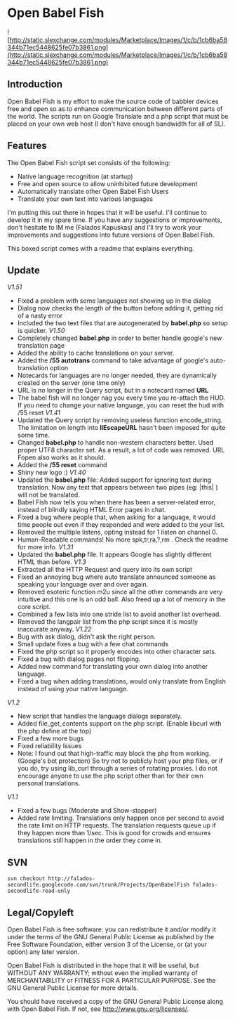 # Open Babel Fish #
![http://static.slexchange.com/modules/Marketplace/Images/1/c/b/1cb6ba58344b71ec5448625fe07b3861.png](http://static.slexchange.com/modules/Marketplace/Images/1/c/b/1cb6ba58344b71ec5448625fe07b3861.png)
## Introduction ##
Open Babel Fish is my effort to make the source code of babbler devices free and open so as to enhance communication between different parts of the world. The scripts run on Google Translate and a php script that must be placed on your own web host (I don't have enough bandwidth for all of SL).

## Features ##

The Open Babel Fish script set consists of the following:

  * Native language recognition (at startup)
  * Free and open source to allow uninhibited future development
  * Automatically translate other Open Babel Fish Users
  * Translate your own text into various languages

I'm putting this out there in hopes that it will be useful. I'll continue to develop it in my spare time. If you have any suggestions or improvements, don't hesitate to IM me (Falados Kapuskas) and I'll try to work your improvements and suggestions into future versions of Open Babel Fish.

This boxed script comes with a readme that explains everything.

## Update ##
_V1.51_
  * Fixed a problem with some languages not showing up in the dialog
  * Dialog now checks the length of the button before adding it, getting rid of a nasty error
  * Included the two text files that are autogenerated by **babel.php** so setup is quicker.
_V1.50_
  * Completely changed **babel.php** in order to better handle google's new translation page
  * Added the ability to cache translations on your server.
  * Added the **/55 autotrans** command to take advantage of google's auto-translation option
  * Notecards for languages are no longer needed, they are dynamically created on the server (one time only)
  * URL is no longer in the Query script, but in a notecard named **URL**
  * The babel fish will no longer nag you every time you re-attach the HUD. If you need to change your native language, you can reset the hud with /55 reset
_V1.41_
  * Updated the Query script by removing useless function encode\_string.  The limitation on length into **llEscapeURL** hasn't been imposed for quite some time.
  * Changed **babel.php** to handle non-western characters better.  Used proper UTF8 character set.  As a result, a lot of code was removed.  URL Fopen also works as it should.
  * Added the **/55 reset** command
  * Shiny new logo :)
_V1.40_
  * Updated the **babel.php** file: Added support for ignoring text during translation. Now any text that appears between two pipes (eg: |this| ) will not be translated.
  * Babel Fish now tells you when there has been a server-related error, instead of blindly saying HTML Error pages in chat.
  * Fixed a bug where people that, when asking for a language, it would time people out even if they responded and were added to the your list.
  * Removed the multiple listens, opting instead for 1 listen on channel 0.
  * Human-Readable commands! No more spk,tr,ra,?,rm .  Check the readme for more info.
_V1.31_
  * Updated the **babel.php** file. It appears Google has slightly different HTML than before.
_V1.3_
  * Extracted all the HTTP Request and query into its own script
  * Fixed an annoying bug where auto translate announced someone as speaking your language over and over again.
  * Removed esoteric function m2u since all the other commands are very intuitive and this one is an odd ball. Also freed up a lot of memory in the core script.
  * Combined a few lists into one stride list to avoid another list overhead.
  * Removed the langpair list from the php script since it is mostly inaccurate anyway.
_V1.22_
  * Bug with ask dialog, didn't ask the right person.
  * Small update fixes a bug with a few chat commands
  * Fixed the php script so it properly encodes into other character sets.
  * Fixed a bug with dialog pages not flipping.
  * Added new command for translating your own dialog into another language.
  * Fixed a bug when adding translations, would only translate from English instead of using your native language.

_V1.2_
  * New script that handles the language dialogs separately.
  * Added file\_get\_contents support on the php script. (Enable libcurl with the php define at the top)
  * Fixed a few more bugs
  * Fixed reliability Issues
  * Note: I found out that high-traffic may block the php from working. (Google's bot protection) So try not to publicly host your php files, or if you do, try using lib\_curl through a series of rotating proxies. I do not encourage anyone to use the php script other than for their own personal translations.

_V1.1_
  * Fixed a few bugs (Moderate and Show-stopper)
  * Added rate limiting. Translations only happen once per second to avoid the rate limit on HTTP requests. The translation requests queue up if they happen more than 1/sec. This is good for crowds and ensures translations still happen in the order they come in.

## SVN ##
```
svn checkout http://falados-secondlife.googlecode.com/svn/trunk/Projects/OpenBabelFish falados-secondlife-read-only
```

## Legal/Copyleft ##
Open Babel Fish is free software: you can redistribute it and/or modify
it under the terms of the GNU General Public License as published by
the Free Software Foundation, either version 3 of the License, or
(at your option) any later version.

Open Babel Fish is distributed in the hope that it will be useful,
but WITHOUT ANY WARRANTY; without even the implied warranty of
MERCHANTABILITY or FITNESS FOR A PARTICULAR PURPOSE. See the
GNU General Public License for more details.

You should have received a copy of the GNU General Public License
along with Open Babel Fish. If not, see http://www.gnu.org/licenses/.